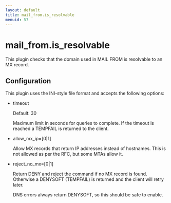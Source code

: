```yaml
---
layout: default
title: mail_from.is_resolvable
menuid: 57
---
```

mail\_from.is\_resolvable
=======================

This plugin checks that the domain used in MAIL FROM is resolvable to an MX
record.

Configuration
-------------

This plugin uses the INI-style file format and accepts the following options:

* timeout

  Default: 30
  
  Maximum limit in seconds for queries to complete.  If the timeout is
  reached a TEMPFAIL is returned to the client.

* allow\_mx\_ip=[0|1]

  Allow MX records that return IP addresses instead of hostnames.
  This is not allowed as per the RFC, but some MTAs allow it.

* reject\_no\_mx=[0|1]

  Return DENY and reject the command if no MX record is found.  Otherwise a
  DENYSOFT (TEMPFAIL) is returned and the client will retry later.
  
  DNS errors always return DENYSOFT, so this should be safe to enable.

